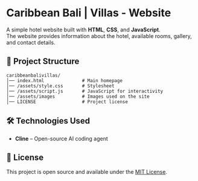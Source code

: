 # Caribbean Bali | Villas - Website

A simple hotel website built with **HTML**, **CSS**, and **JavaScript**.  
The website provides information about the hotel, available rooms, gallery, and contact details.

## 📂 Project Structure

```
caribbeanbalivillas/
│── index.html              # Main homepage
│── /assets/style.css       # Stylesheet
│── /assets/script.js       # JavaScript for interactivity
│── /assets/images          # Images used on the site
│── LICENSE                 # Project license
```

## 🛠️ Technologies Used
- **Cline** – Open-source AI coding agent 

## 📄 License

This project is open source and available under the [MIT License](./LICENSE).  
